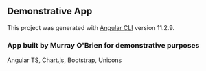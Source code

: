 ## Demonstrative App

This project was generated with [Angular CLI](https://github.com/angular/angular-cli) version 11.2.9.

### App built by Murray O'Brien for demonstrative purposes

Angular TS, Chart.js, Bootstrap, Unicons
